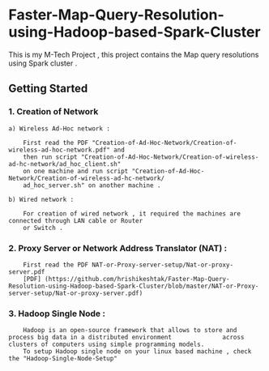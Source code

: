 # Faster-Map-Query-Resolution-using-Hadoop-based-Spark-Cluster
This is my M-Tech Project , this project contains the Map query resolutions using Spark cluster .

## Getting Started

### 1. Creation of Network

    a) Wireless Ad-Hoc network :
    
        First read the PDF "Creation-of-Ad-Hoc-Network/Creation-of-wireless-ad-hoc-network.pdf" and 
        then run script "Creation-of-Ad-Hoc-Network/Creation-of-wireless-ad-hc-network/ad_hoc_client.sh" 
        on one machine and run script "Creation-of-Ad-Hoc-Network/Creation-of-wireless-ad-hc-network/
        ad_hoc_server.sh" on another machine .

    b) Wired network :
        
        For creation of wired network , it required the machines are connected through LAN cable or Router
        or Switch .

### 2. Proxy Server or Network Address Translator (NAT) :
        
        First read the PDF NAT-or-Proxy-server-setup/Nat-or-proxy-server.pdf
        [PDF] (https://github.com/hrishikeshtak/Faster-Map-Query-Resolution-using-Hadoop-based-Spark-Cluster/blob/master/NAT-or-Proxy-server-setup/Nat-or-proxy-server.pdf)
    
### 3. Hadoop Single Node :

        Hadoop is an open-source framework that allows to store and process big data in a distributed environment              across clusters of computers using simple programming models.
        To setup Hadoop single node on your linux based machine , check the "Hadoop-Single-Node-Setup" 
        
       
